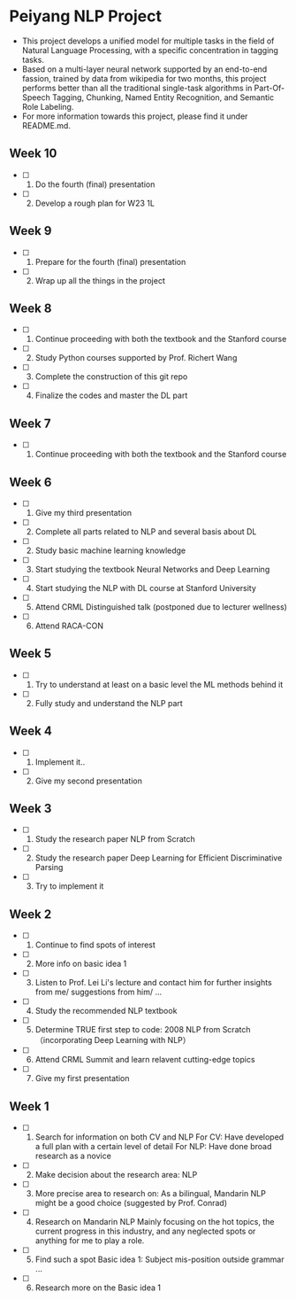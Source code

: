 # Peiyang NLP Project

* This project develops a unified model for multiple tasks in the field of Natural Language Processing, with a specific concentration in tagging tasks. 
* Based on a multi-layer neural network supported by an end-to-end fassion, trained by data from wikipedia for two months, this project performs better than all the traditional single-task algorithms in Part-Of-Speech Tagging, Chunking, Named Entity Recognition, and Semantic Role Labeling. 
* For more information towards this project, please find it under README.md.

## Week 10
- [ ] 1. Do the fourth (final) presentation
- [ ] 2. Develop a rough plan for W23 1L

## Week 9
- [ ] 1. Prepare for the fourth (final) presentation
- [ ] 2. Wrap up all the things in the project

## Week 8
- [ ] 1. Continue proceeding with both the textbook and the Stanford course
- [ ] 2. Study Python courses supported by Prof. Richert Wang
- [ ] 3. Complete the construction of this git repo
- [ ] 4. Finalize the codes and master the DL part

## Week 7
- [ ] 1. Continue proceeding with both the textbook and the Stanford course

## Week 6
- [ ] 1. Give my third presentation
- [ ] 2. Complete all parts related to NLP and several basis about DL
- [ ] 2. Study basic machine learning knowledge
- [ ] 3. Start studying the textbook Neural Networks and Deep Learning
- [ ] 4. Start studying the NLP with DL course at Stanford University
- [ ] 5. Attend CRML Distinguished talk (postponed due to lecturer wellness)
- [ ] 6. Attend RACA-CON

## Week 5
- [ ] 1. Try to understand at least on a basic level the ML methods behind it
- [ ] 2. Fully study and understand the NLP part

## Week 4
- [ ] 1. Implement it..
- [ ] 2. Give my second presentation

## Week 3
- [ ] 1. Study the research paper NLP from Scratch
- [ ] 2. Study the research paper Deep Learning for Efficient Discriminative Parsing
- [ ] 3. Try to implement it

## Week 2
- [ ] 1. Continue to find spots of interest
- [ ] 2. More info on basic idea 1
- [ ] 3. Listen to Prof. Lei Li's lecture and contact him for further insights from me/ suggestions from him/ ...
- [ ] 4. Study the recommended NLP textbook 
- [ ] 5. Determine TRUE first step to code: 2008 NLP from Scratch （incorporating Deep Learning with NLP）
- [ ] 6. Attend CRML Summit and learn relavent cutting-edge topics
- [ ] 7. Give my first presentation

## Week 1
- [ ] 1. Search for information on both CV and NLP
      For CV: Have developed a full plan with a certain level of detail
      For NLP: Have done broad research as a novice
- [ ] 2. Make decision about the research area: NLP
- [ ] 3. More precise area to research on: As a bilingual, Mandarin NLP might be a good choice (suggested by Prof. Conrad)
- [ ] 4. Research on Mandarin NLP
      Mainly focusing on the hot topics, the current progress in this industry, and any neglected spots or anything for me to play a role.
- [ ] 5. Find such a spot
      Basic idea 1: Subject mis-position outside grammar
      ...
- [ ] 6. Research more on the Basic idea 1
